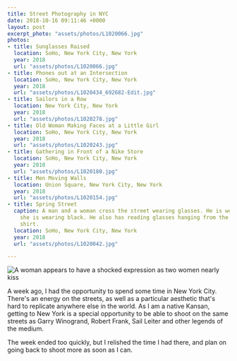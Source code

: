 ```yaml
---
title: Street Photography in NYC
date: 2018-10-16 09:11:46 +0000
layout: post
excerpt_photo: "assets/photos/L1020066.jpg"
photos:
- title: Sunglasses Raised
  location: SoHo, New York City, New York
  year: 2018
  url: "assets/photos/L1020066.jpg"
- title: Phones out at an Intersection
  location: SoHo, New York City, New York
  year: 2018
  url: "assets/photos/L1020434_692682-Edit.jpg"
- title: Sailors in a Row
  location: New York City, New York
  year: 2018
  url: "assets/photos/L1020278.jpg"
- title: Old Woman Making Faces at a Little Girl
  location: SoHo, New York City, New York
  year: 2018
  url: "assets/photos/L1020243.jpg"
- title: Gathering in Front of a Nike Store
  location: SoHo, New York City, New York
  year: 2018
  url: "assets/photos/L1020180.jpg"
- title: Men Moving Walls
  location: Union Square, New York City, New York
  year: 2018
  url: "assets/photos/L1020154.jpg"
- title: Spring Street
  caption: A man and a woman cross the street wearing glasses. He is wearing white,
    she is wearing black. He also has reading glasses hanging from the collar of his
    shirt.
  location: SoHo, New York City, New York
  year: 2018
  url: "assets/photos/L1020042.jpg"

---
```

![A woman appears to have a shocked expression as two women nearly kiss](/assets/photos/L1020072.jpg "Shocked expression? SoHo, NYC")

A week ago, I had the opportunity to spend some time in New York City. There's an energy on the streets, as well as a particular aesthetic that's hard to replicate anywhere else in the world. As I am a native Kansan, getting to New York is a special opportunity to be able to shoot on the same streets as Garry Winogrand, Robert Frank, Sail Leiter and other legends of the medium.

The week ended too quickly, but I relished the time I had there, and plan on going back to shoot more as soon as I can.
